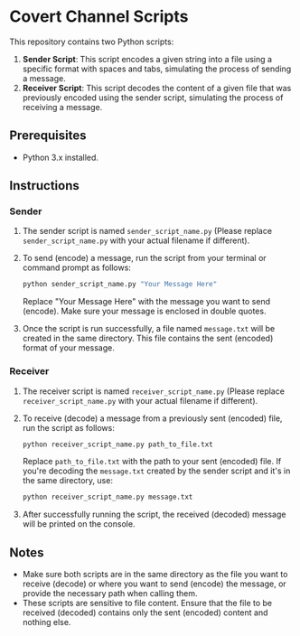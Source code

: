 # Covert Channel Scripts

This repository contains two Python scripts:

1. **Sender Script**: This script encodes a given string into a file using a specific format with spaces and tabs, simulating the process of sending a message.
2. **Receiver Script**: This script decodes the content of a given file that was previously encoded using the sender script, simulating the process of receiving a message.

## Prerequisites

- Python 3.x installed.

## Instructions

### Sender

1. The sender script is named `sender_script_name.py` (Please replace `sender_script_name.py` with your actual filename if different).
   
2. To send (encode) a message, run the script from your terminal or command prompt as follows:

   ```bash
   python sender_script_name.py "Your Message Here"
   ```

   Replace "Your Message Here" with the message you want to send (encode). Make sure your message is enclosed in double quotes.

3. Once the script is run successfully, a file named `message.txt` will be created in the same directory. This file contains the sent (encoded) format of your message.

### Receiver

1. The receiver script is named `receiver_script_name.py` (Please replace `receiver_script_name.py` with your actual filename if different).
   
2. To receive (decode) a message from a previously sent (encoded) file, run the script as follows:

   ```bash
   python receiver_script_name.py path_to_file.txt
   ```

   Replace `path_to_file.txt` with the path to your sent (encoded) file. If you're decoding the `message.txt` created by the sender script and it's in the same directory, use:

   ```bash
   python receiver_script_name.py message.txt
   ```

3. After successfully running the script, the received (decoded) message will be printed on the console.

## Notes

- Make sure both scripts are in the same directory as the file you want to receive (decode) or where you want to send (encode) the message, or provide the necessary path when calling them.
- These scripts are sensitive to file content. Ensure that the file to be received (decoded) contains only the sent (encoded) content and nothing else.

